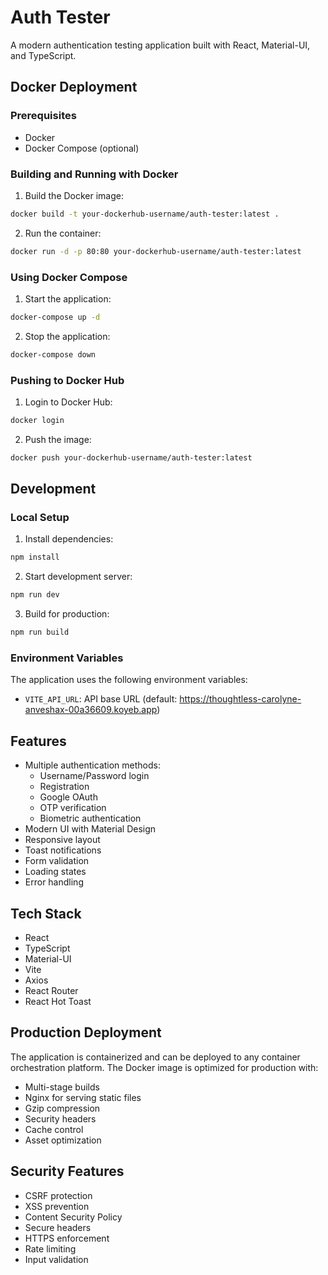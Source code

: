 # Auth Tester

A modern authentication testing application built with React, Material-UI, and TypeScript.

## Docker Deployment

### Prerequisites

- Docker
- Docker Compose (optional)

### Building and Running with Docker

1. Build the Docker image:
```bash
docker build -t your-dockerhub-username/auth-tester:latest .
```

2. Run the container:
```bash
docker run -d -p 80:80 your-dockerhub-username/auth-tester:latest
```

### Using Docker Compose

1. Start the application:
```bash
docker-compose up -d
```

2. Stop the application:
```bash
docker-compose down
```

### Pushing to Docker Hub

1. Login to Docker Hub:
```bash
docker login
```

2. Push the image:
```bash
docker push your-dockerhub-username/auth-tester:latest
```

## Development

### Local Setup

1. Install dependencies:
```bash
npm install
```

2. Start development server:
```bash
npm run dev
```

3. Build for production:
```bash
npm run build
```

### Environment Variables

The application uses the following environment variables:

- `VITE_API_URL`: API base URL (default: https://thoughtless-carolyne-anveshax-00a36609.koyeb.app)

## Features

- Multiple authentication methods:
  - Username/Password login
  - Registration
  - Google OAuth
  - OTP verification
  - Biometric authentication
- Modern UI with Material Design
- Responsive layout
- Toast notifications
- Form validation
- Loading states
- Error handling

## Tech Stack

- React
- TypeScript
- Material-UI
- Vite
- Axios
- React Router
- React Hot Toast

## Production Deployment

The application is containerized and can be deployed to any container orchestration platform. The Docker image is optimized for production with:

- Multi-stage builds
- Nginx for serving static files
- Gzip compression
- Security headers
- Cache control
- Asset optimization

## Security Features

- CSRF protection
- XSS prevention
- Content Security Policy
- Secure headers
- HTTPS enforcement
- Rate limiting
- Input validation
